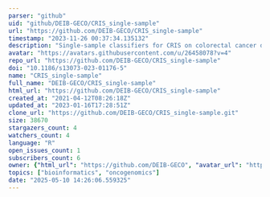```yaml
---
parser: "github"
uid: "github/DEIB-GECO/CRIS_single-sample"
url: "https://github.com/DEIB-GECO/CRIS_single-sample"
timestamp: "2023-11-26 00:37:34.135132"
description: "Single-sample classifiers for CRIS on colorectal cancer data"
avatar: "https://avatars.githubusercontent.com/u/26458078?v=4"
repo_url: "https://github.com/DEIB-GECO/CRIS_single-sample"
doi: "10.1186/s13073-023-01176-5"
name: "CRIS_single-sample"
full_name: "DEIB-GECO/CRIS_single-sample"
html_url: "https://github.com/DEIB-GECO/CRIS_single-sample"
created_at: "2021-04-12T08:26:18Z"
updated_at: "2023-01-16T17:28:51Z"
clone_url: "https://github.com/DEIB-GECO/CRIS_single-sample.git"
size: 38670
stargazers_count: 4
watchers_count: 4
language: "R"
open_issues_count: 1
subscribers_count: 6
owner: {"html_url": "https://github.com/DEIB-GECO", "avatar_url": "https://avatars.githubusercontent.com/u/26458078?v=4", "login": "DEIB-GECO", "type": "Organization"}
topics: ["bioinformatics", "oncogenomics"]
date: "2025-05-10 14:26:06.559325"
---
```

